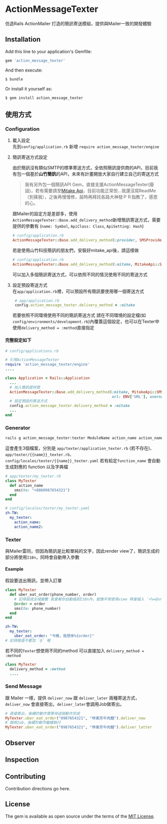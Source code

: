 # ActionMessageTexter

仿造Rails ActionMailer 打造的簡訊寄送模組，提供與Mailer一致的開發體驗

## Installation
Add this line to your application's Gemfile:

```ruby
gem 'action_message_texter'
```

And then execute:
```bash
$ bundle
```

Or install it yourself as:
```bash
$ gem install action_message_texter
```

## 使用方式

### Configuration

1. 載入設定  
   先到`config/application.rb` 新增 `require action_message_texter/engine`

2. 簡訊寄送方式設定  

    由於簡訊沒有類似SMTP的標準寄送方式，全依照簡訊提供商的API，目前我有包一個基於**山竹簡訊**的API，未來有計畫開放大家自行建立自己的寄送方式

    > 我有另外包一個簡訊API Gem，直接支援ActionMessageTexter(廢話)，若有需要請至[Mitake Api](https://github.com/z22919456/mitake_api)，目前功能正常但...我還沒寫ReadMe（別揍我），之後再慢慢修，屆時再拜託各路大神發ＰＲ指教了，感恩的心。

    跟Mailer的設定方是差部多，使用`ActionMessageTexter::Base.add_delivery_method`新增簡訊寄送方式，需要提供的參數有 (`name: Symbol`, `ApiClass: Class`, `ApiSetting: Hash`)

    ```ruby
    # config/application.rb
    ActionMessageTexter::Base.add_delivery_method(:provider, SMSProvider, key: ENV['SMS_KEY'])
    ```
    
    若是使用山竹科技簡訊的朋友們，安裝好mitake_api後，請這樣做
    ```ruby
    # config/application.rb
    ActionMessageTexter::Base.add_delivery_method(:mitake, MitakeApi::SMSProvider, url: "山竹發給你的網域名稱", username: "山竹的使用者名稱", password: "山竹的密碼")
    ```
    可以加入多個簡訊寄送方式，可以依照不同的情況使用不同的寄送方式

3. 設定預設寄送方式  
   在`app/application.rb`裡，可以預設所有簡訊要使用哪一個寄送方式
   ``` ruby
    # app/application.rb
    config.action_message_texter.delivery_method = :mitake
   ```
   若要依照不同環境使用不同的簡訊寄送方式 請在不同環境的設定檔(如`config/environments/development.rb`)內覆蓋這個設定，也可以在Texter中使用`delivery_method = :method`直接指定

#### 完整設定如下
```ruby
# config/applications.rb

# 引用ActionMessageTexter
require 'action_message_texter/engine'
....

class Application < Rails::Application
  ...
  # 加入簡訊提供商
  ActionMessageTexter::Base.add_delivery_method(:mitake, MitakeApi::SMSProvider,
                                                url: ENV['URL'], username: ENV['USERNAME'], password: ENV['password'])
  # 設定預設的寄送方式
  config.action_message_texter.delivery_method = :mitake
  ...
end
```

### Generator 

```bash
rails g action_message_texter:texter ModuleName action_name action_name ....
```
這會產生3個檔案，分別是 `app/texter/application_texter.rb` (若不存在)、`app/texter/{{name}}_texter.rb`、`config/locales/texter/{{name}}_texter.yaml`
若有給定`function_name` 會自動生成對應的 function 以及字典檔


```ruby
# app/texter/my_texter.rb
class MyTexter
  def action_name
    sms(to: "+8860987654321")
  end
end
```
```yaml
# config/locales/texter/my_texter.yaml
zh-TW:
  my_texter:
    action_name: 
    action_name2:
```


### Texter

與Mailer雷同，但因為簡訊是比較單純的文字，因此render view了，簡訊生成的部分將使用`I18n`，同時會自動帶入參數

#### Example
假設要送出簡訊，並帶入訂單
```ruby
class MyTexter
  def uber_eat_order(phone_number, order)
    # 記得設成全域變數 我會幫你自動插到I18n內，就像平常使用view 時會插入 `<%=@order>` 一樣
    @order = order
    sms(to: phone_number)
  end
end
```

```yaml
zh-TW:
  my_texter: 
    uber_eat_order: "今晚，我想來%{order}"
# 記得插值不要加 `@` 喔
```

若不同的`Texter`想使用不同的method 可以直接加入 `delivery_method = :method`

```ruby
class MyTexter
  delivery_method = :method
  ....
```

### Send Message

跟 Mailer 一樣，提供 `deliver_now` 跟 `deliver_later` 兩種寄送方式，`deliver_now` 會直接寄出，`deliver_later`會調用Job做寄出。

```ruby
# 直接寄出，後續的動作需等待這個動作完成
MyTexter.uber_eat_order("0987654321", "林東芳牛肉麵").deliver_now
# 調用Job，後續的動作繼續執行
MyTexter.uber_eat_order("0987654321", "林東芳牛肉麵").deliver_latter

```


## Observer

## Inspection























## Contributing
Contribution directions go here.

## License
The gem is available as open source under the terms of the [MIT License](https://opensource.org/licenses/MIT).
